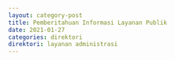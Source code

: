 ```yaml
---
layout: category-post
title: Pemberitahuan Informasi Layanan Publik
date: 2021-01-27
categories: direktori
direktori: layanan administrasi
---
```

